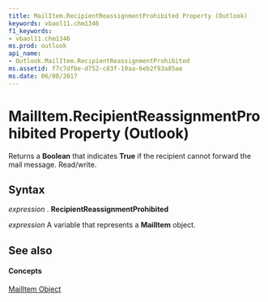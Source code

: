 ```yaml
---
title: MailItem.RecipientReassignmentProhibited Property (Outlook)
keywords: vbaol11.chm1346
f1_keywords:
- vbaol11.chm1346
ms.prod: outlook
api_name:
- Outlook.MailItem.RecipientReassignmentProhibited
ms.assetid: f7c7dfbe-d752-c83f-19aa-6eb2f93a85ae
ms.date: 06/08/2017
---
```



# MailItem.RecipientReassignmentProhibited Property (Outlook)

Returns a  **Boolean** that indicates **True** if the recipient cannot forward the mail message. Read/write.


## Syntax

 _expression_ . **RecipientReassignmentProhibited**

 _expression_ A variable that represents a **MailItem** object.


## See also


#### Concepts


[MailItem Object](Outlook.MailItem.md)

